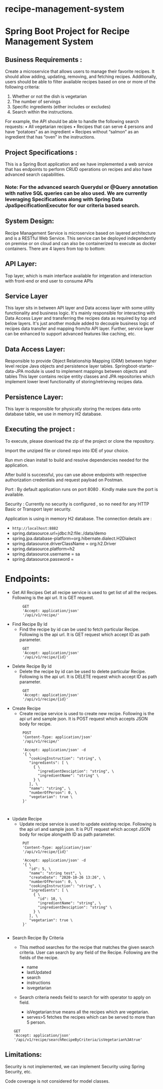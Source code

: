 # recipe-management-system

# Spring Boot Project for Recipe Management System

## Business Requirements :

Create a microservice that allows users to manage their favorite recipes. It should allow adding,
updating, removing, and fetching recipes. Additionally, users should be able to filter available recipes
based on one or more of the following criteria:

1. Whether or not the dish is vegetarian
2. The number of servings
3. Specific ingredients (either includes or excludes)
4. Search within the instructions.

For example, the API should be able to handle the following search requests:
• All vegetarian recipes
• Recipes that can serve 4 persons and have “potatoes” as an ingredient
• Recipes without “salmon” as an ingredient that has “oven” in the instructions.

## Project Specifications :
This is a Spring Boot application and we have implemented a web service that has endpoints to perform CRUD operations on recipes and also have advanced search capabilities.

### Note: For the advanced search Querydsl or @Query annotation with native SQL queries can be also used. We are currently leveraging Specifications along with Spring Data JpaSpecificationExecutor for our criteria based search.

## System Design:
Recipe Management Service is microservice based on layered architecture and is a RESTful Web Service. This service can be deployed independently on premise or on cloud and can also be containerized to execute as docker containers. There are 4 layers from top to bottom:

## API Layer:
Top layer, which is main interface available for intgeration and interaction with front-end or end user to consume APIs

## Service Layer
This layer sits in between API layer and Data access layer with some utility functionality and business logic.
It's mainly responsible for interacting with Data Access Layer and transferring the recipes data as required by top and below layers.
It's just another module added to decouple business logic of recipes data transfer and mapping from/to API layer.
Further, service layer can be enhanced to support advanced features like caching, etc.

## Data Access Layer:
Responsible to provide Object Relationship Mapping (ORM) between higher level recipe Java objects and persistence layer tables.
Springboot-starter-data-JPA module is used to implement mappings between objects and tables
This layer contains recipe entity classes and JPA repositories which implement lower level functionality of storing/retrieving recipes data.

## Persistence Layer:
This layer is responsible for physically storing the recipes data onto database table, we use in memory H2 database.


## Executing the project :

To execute, please download the zip of the project or clone the repository.

Import the unziped file or cloned repo into IDE of your choice.

Run mvn clean install to build and resolve dependencies needed for the application.

After build is successful, you can use above endpoints with respective authorization credentials and request payload on Postman.

Port : By default application runs on port 8080 . Kindly make sure the port is available.

Security : Currently no security is configured , so no need for any HTTP Basic or Transport layer security.

Application is using in memory H2 database. The connection details are : 
- `http://localhost:8882`
- spring.datasource.url=jdbc:h2:file:./data/demo
- spring.jpa.database-platform=org.hibernate.dialect.H2Dialect
- spring.datasource.driverClassName = org.h2.Driver
- spring.datasource.platform=h2
- spring.datasource.username = sa
- spring.datasource.password =

# Endpoints:


- Get All Recipes
Get all recipe service is used to get list of all the recipes. Following is the api url. It is GET request. 

```
		GET 
		'Accept: application/json' 
		'/api/v1/recipe/'

```

- Find Recipe By Id
	- Find the recipe by id can be used to fetch particular Recipe. Following is the api url. It is GET request which accept ID as path parameter.
	
```	
		GET 
		'Accept: application/json' 
		'/api/v1/recipe/{id}'

```
	
- Delete Recipe By Id
	- Delete the recipe by id can be used to delete particular Recipe. Following is the api url. It is DELETE request which accept ID as path parameter.
	
```	
		GET 
		'Accept: application/json' 
		'/api/v1/recipe/{id}'

```


- Create Recipe
	- Create recipe service is used to create new recipe. Following is the api url and sample json. It is POST request which accepts JSON body for recipe.

```
		POST 
		'Content-Type: application/json'
		'/api/v1/recipe/'
		
		'Accept: application/json' -d 
		'{ \ 
		   "cookingInstruction": "string", \ 
		   "ingredients": [ \ 
		     { \ 
		       "ingredientDesciption": "string", \ 
		       "ingredientName": "string" \ 
		     } \ 
		   ], \ 
		   "name": "string", \ 
		   "numberOfPerson": 0, \ 
		   "vegetarian": true \ 
		}' 
		
	
```
- Update Recipe
	- Update recipe service is used to update existing recipe. Following is the api url and sample json. It is PUT request which accept JSON body for recipe alongwith ID as path parameter. 
	
```
		PUT 
		'Content-Type: application/json' 
		'/api/v1/recipe/{id}'
		
		'Accept: application/json' -d 
		'{ \ 
		   "id": 5, \ 
		   "name": "string test", \ 
		   "createDate": "2020-10-26 13:26", \ 
		   "numberOfPerson": 0, \ 
		   "cookingInstruction": "string", \ 
		   "ingredients": [ \ 
		     { \ 
		       "id": 10, \ 
		       "ingredientName": "string", \ 
		       "ingredientDesciption": "string" \ 
		     } \ 
		   ], \ 
		   "vegetarian": true \ 
		}'	 
		

```


		
- Search Recipe By Criteria
	- This method searches for the recipe that matches the given search criteria. User can search by any field of the Recipe. Following are the fields of the recipe.
		- name
		- lastUpdated
		- search
		- instructions
		- isvegetarian
		
	- Search criteria needs field to search for with operator to apply on field. 
		- isVegetarian:true means all the recipes which are vegetarian.
		- serves>5 fetches the recipes which can be served to more than 5 person.
```
	GET 
	'Accept: application/json' 
	'/api/v1/recipe/searchRecipeByCriteria/isVegetarian%3Atrue'
```


## Limitations:

Security is not implemented, we can implement Security using Spring Security, etc.

Code coverage is not considered for model classes.
